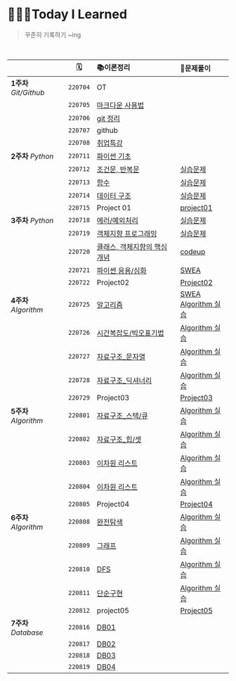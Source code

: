 # 👩🏻‍💻Today I Learned
> 꾸준히 기록하기  ~ing  

<br>


|                        |    🗓     | 📚이론정리                                                    | 📝문제풀이                                                    |
| ---------------------- | :------: | :----------------------------------------------------------- | :----------------------------------------------------------- |
| **1주차** *Git/Github* | `220704` | OT                                                           |                                                              |
|                        | `220705` | [마크다운 사용법](./마크다운%20내용정리.md)                  |                                                              |
|                        | `220706` | [git 정리](./git%20.md)                                      |                                                              |
|                        | `220707` | github                                                       |                                                              |
|                        | `220708` | [취업특강](https://github.com/yeooness/job-research)         |                                                              |
| **2주차** *Python*     | `220711` | [파이썬 기초](https://github.com/yeooness/TIL/blob/master/이론정리/python_basics.md) |                                                              |
|                        | `220712` | [조건문, 반복문](https://github.com/yeooness/TIL/blob/master/이론정리/0712.md) | [실습문제](https://github.com/yeooness/python/tree/master/Desktop/python/test0712) |
|                        | `220713` | [함수](https://github.com/yeooness/TIL/blob/master/이론정리/0713.md) | [실습문제](https://github.com/yeooness/python/tree/master/Desktop/python/test0713) |
|                        | `220714` | [데이터 구조](https://github.com/yeooness/TIL/blob/master/이론정리/0714.md) | [실습문제](https://github.com/yeooness/python/tree/master/Desktop/python/test0714) |
|                        | `220715` | Project 01                                                   | [project01](https://github.com/yeooness/python/tree/master/Desktop/python/project/project01) |
| **3주차** *Python*     | `220718` | [에러/예외처리](https://github.com/yeooness/TIL/blob/master/이론정리/0718.md) | [실습문제](https://github.com/yeooness/python/tree/master/Desktop/python/test0718) |
|                        | `220719` | [객체지향 프로그래밍](https://github.com/yeooness/TIL/blob/master/이론정리/0719.md) | [실습문제](https://github.com/yeooness/python/tree/master/Desktop/python/test0719) |
|                        | `220720` | [클래스, 객체지향의 핵심개념](https://github.com/yeooness/TIL/blob/master/이론정리/0720.md) | [codeup](https://github.com/yeooness/python/tree/master/Desktop/python/codeup) |
|                        | `220721` | [파이썬 응용/심화](https://github.com/yeooness/TIL/blob/master/이론정리/0721.md) | [SWEA](https://github.com/yeooness/python/tree/master/Desktop/python/SWEA) |
|                        | `220722` | Project02                                                    | [Project02](https://github.com/yeooness/python/tree/master/Desktop/python/project/project02) |
| **4주차** *Algorithm*  | `220725` | [알고리즘](https://github.com/yeooness/TIL/blob/master/이론정리/0725.md) | [SWEA](https://github.com/yeooness/python/tree/master/Desktop/python/SWEA)<br>[Algorithm 실습](https://github.com/yeooness/01-ALGORITHM/tree/master/황여원/20220725) |
|                        | `220726` | [시간복잡도/빅오표기법](https://github.com/yeooness/TIL/blob/master/이론정리/0726.md) | [Algorithm 실습](https://github.com/yeooness/01-ALGORITHM/tree/master/황여원/20220726) |
|                        | `220727` | [자료구조_문자열](https://github.com/yeooness/TIL/blob/master/이론정리/0727.md) | [Algorithm 실습](https://github.com/yeooness/01-ALGORITHM/tree/master/황여원/20220727) |
|                        | `220728` | [자료구조_딕셔너리](https://github.com/yeooness/TIL/blob/master/이론정리/0728.md) | [Algorithm 실습](https://github.com/yeooness/01-ALGORITHM/tree/master/황여원/20220728) |
|                        | `220729` | Project03                                                    | [Project03](https://github.com/yeooness/python/tree/master/Desktop/python/project/project03) |
| **5주차** *Algorithm*  | `220801` | [자료구조_스택/큐](https://github.com/yeooness/TIL/blob/master/이론정리/0801.md) | [Algorithm 실습](https://github.com/yeooness/01-ALGORITHM/tree/master/황여원/20220801) |
|                        | `220802` | [자료구조_힙/셋](https://github.com/yeooness/TIL/blob/master/이론정리/0802.md) | [Algorithm 실습](https://github.com/yeooness/01-ALGORITHM/tree/master/황여원/20220802) |
|                        | `220803` | [이차원 리스트](https://github.com/yeooness/TIL/blob/master/이론정리/0803.md) | [Algorithm 실습](https://github.com/yeooness/01-ALGORITHM/tree/master/황여원/20220803) |
|                        | `220804` | [이차원 리스트](https://github.com/yeooness/TIL/blob/master/이론정리/0804.md) | [Algorithm 실습](https://github.com/yeooness/01-ALGORITHM/tree/master/황여원/220804) |
|                        | `220805` | Project04                                                    | [Project04](https://github.com/yeooness/python/tree/master/Desktop/python/project/project04) |
| **6주차** *Algorithm*  | `220808` | [완전탐색](https://github.com/yeooness/TIL/blob/master/이론정리/0808.md) | [Algorithm 실습](https://github.com/yeooness/01-ALGORITHM/tree/master/황여원/220808) |
|                        | `220809` | [그래프](https://github.com/yeooness/TIL/blob/master/이론정리/0809.md) | [Algorithm 실습](https://github.com/yeooness/01-ALGORITHM/tree/master/황여원/220809) |
|                        | `220810` | [DFS](https://github.com/yeooness/TIL/blob/master/이론정리/0810.md) | [Algorithm 실습](https://github.com/yeooness/01-ALGORITHM/tree/master/황여원/220810) |
|                        | `220811` | [단순구현](https://github.com/yeooness/TIL/blob/master/이론정리/0810.md) | [Algorithm 실습](https://github.com/yeooness/01-ALGORITHM/tree/master/황여원/220811) |
|                        | `220812` | project05                                                    | [Project05](https://github.com/yeooness/python/tree/master/Desktop/python/project/project05) |
| **7주차** *Database*   | `220816` | [DB01](https://github.com/yeooness/TIL/blob/master/이론정리/0816.md) |                                                              |
|                        | `220817` | [DB02](https://github.com/yeooness/TIL/blob/master/이론정리/0817.md) |                                                              |
|                        | `220818` | [DB03](https://github.com/yeooness/TIL/blob/master/이론정리/0818.md) |                                                              |
|                        | `220819` | [DB04](https://github.com/yeooness/TIL/blob/master/이론정리/0819.md) |                                                              |

<br>

